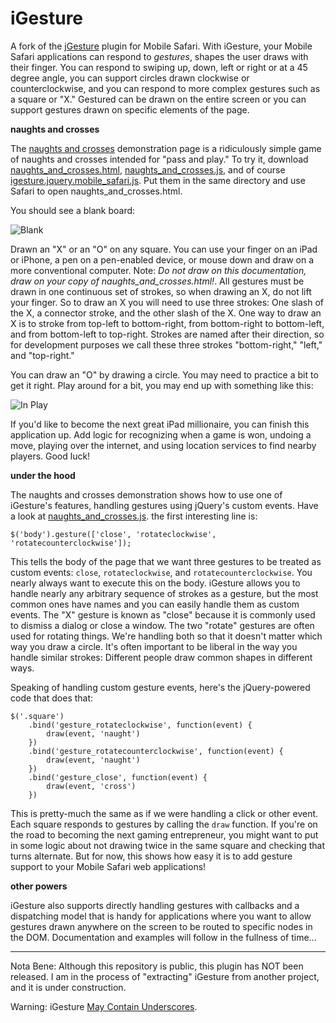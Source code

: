 iGesture
===

A fork of the [jGesture](http://web.siruna.com/nico/jgesture/documentation.html "jGesture Plugin for JQuery") plugin for Mobile Safari. With iGesture, your Mobile Safari applications can respond to *gestures*, shapes the user draws with their finger. You can respond to swiping up, down, left or right or at a 45 degree angle, you can support circles drawn clockwise or counterclockwise, and you can respond to more complex gestures such as a square or "X." Gestured can be drawn on the entire screen or you can support gestures drawn on specific elements of the page.

**naughts and crosses**

The [naughts and crosses](naughts_and_crosses.html) demonstration page is a ridiculously simple game of naughts and crosses intended for "pass and play." To try it, download [naughts\_and\_crosses.html](naughts\_and\_crosses.html), [naughts\_and\_crosses.js](naughts\_and\_crosses.js), and of course [igesture.jquery.mobile\_safari.js](igesture.jquery.mobile\_safari.js). Put them in the same directory and use Safari to open naughts\_and\_crosses.html.

You should see a blank board:

![Blank][blank]

Drawn an "X" or an "O" on any square. You can use your finger on an iPad or iPhone, a pen on a pen-enabled device, or mouse down and draw on a more conventional computer. Note: *Do not draw on this documentation, draw on your copy of naughts\_and\_crosses.html!*. All gestures must be drawn in one continuous set of strokes, so when drawing an X, do not lift your finger. So to draw an X you will need to use three strokes: One slash of the X, a connector stroke, and the other slash of the X. One way to draw an X is to stroke from top-left to bottom-right, from bottom-right to bottom-left, and from bottom-left to top-right. Strokes are named after their direction, so for development purposes we call these three strokes "bottom-right," "left," and "top-right."

You can draw an "O" by drawing a circle. You may need to practice a bit to get it right. Play around for a bit, you may end up with something like this:

![In Play][in_play]

If you'd like to become the next great iPad millionaire, you can finish this application up. Add logic for recognizing when a game is won, undoing a move, playing over the internet, and using location services to find nearby players. Good luck!

**under the hood**

The naughts and crosses demonstration shows how to use one of iGesture's features, handling gestures using jQuery's custom events. Have a look at [naughts\_and\_crosses.js](naughts\_and\_crosses.js). the first interesting line is:

    $('body').gesture(['close', 'rotateclockwise', 'rotatecounterclockwise']);
    
This tells the body of the page that we want three gestures to be treated as custom events: `close`, `rotateclockwise`, and `rotatecounterclockwise`. You nearly always want to execute this on the body. iGesture allows you to handle nearly any arbitrary sequence of strokes as a gesture, but the most common ones have names and you can easily handle them as custom events. The "X" gesture is known as "close" because it is commonly used to dismiss a dialog or close a window. The two "rotate" gestures are often used for rotating things. We're handling both so that it doesn't matter which way you draw a circle. It's often important to be liberal in the way you handle similar strokes: Different people draw common shapes in different ways.

Speaking of handling custom gesture events, here's the jQuery-powered code that does that:

    $('.square')
    	.bind('gesture_rotateclockwise', function(event) {
    		draw(event, 'naught')
    	})
    	.bind('gesture_rotatecounterclockwise', function(event) {
    		draw(event, 'naught')
    	})
    	.bind('gesture_close', function(event) {
    		draw(event, 'cross')
    	})
    	
This is pretty-much the same as if we were handling a click or other event. Each square responds to gestures by calling the `draw` function. If you're on the road to becoming the next gaming entrepreneur, you might want to put in some logic about not drawing twice in the same square and checking that turns alternate. But for now, this shows how easy it is to add gesture support to your Mobile Safari web applications!

**other powers**

iGesture also supports directly handling gestures with callbacks and a dispatching model that is handy for applications where you want to allow gestures drawn anywhere on the screen to be routed to specific nodes in the DOM. Documentation and examples will follow in the fullness of time...

---

Nota Bene: Although this repository is public, this plugin has NOT been released. I am in the process of "extracting" iGesture from another project, and it is under construction.

Warning: iGesture [May Contain Underscores](http://ozmm.org/posts/javascript_style.html "JavaScript Style").

[blank]: /raganwald/iGesture/raw/master/about/blank.png  "Blank"
[in_play]: /raganwald/iGesture/raw/master/about/in_play.png  "In Play"